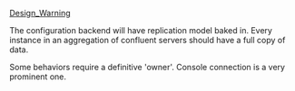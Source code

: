 [Design_Warning](Design_Warning)

The configuration backend will have replication model baked in.  Every instance in an aggregation of confluent servers should have a full copy of data.

Some behaviors require a definitive 'owner'.  Console connection is a very prominent one.